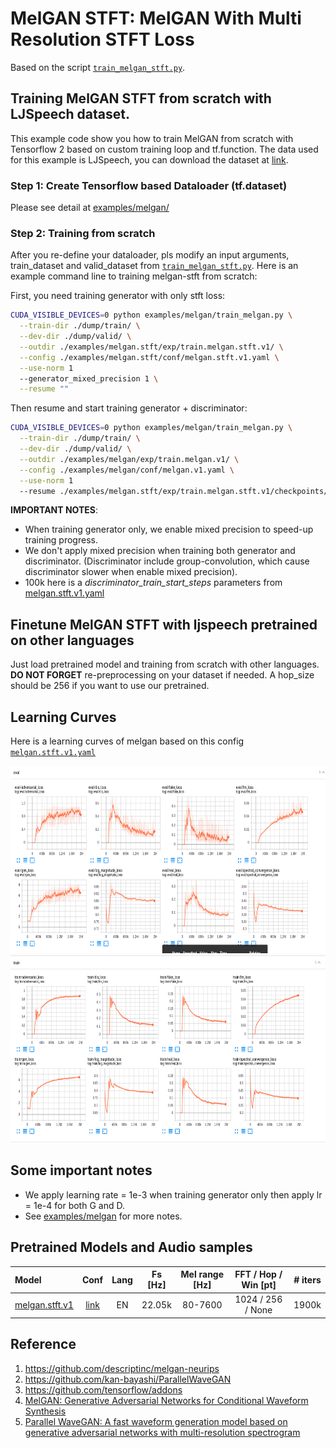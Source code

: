 # MelGAN STFT: MelGAN With Multi Resolution STFT Loss
Based on the script [`train_melgan_stft.py`](https://github.com/dathudeptrai/TensorflowTTS/tree/master/examples/melgan.stft/train_melgan_stft.py).

## Training MelGAN STFT from scratch with LJSpeech dataset.
This example code show you how to train MelGAN from scratch with Tensorflow 2 based on custom training loop and tf.function. The data used for this example is LJSpeech, you can download the dataset at  [link](https://keithito.com/LJ-Speech-Dataset/).

### Step 1: Create Tensorflow based Dataloader (tf.dataset)
Please see detail at [examples/melgan/](https://github.com/dathudeptrai/TensorflowTTS/tree/master/examples/melgan#step-1-create-tensorflow-based-dataloader-tfdataset)

### Step 2: Training from scratch
After you re-define your dataloader, pls modify an input arguments, train_dataset and valid_dataset from [`train_melgan_stft.py`](https://github.com/dathudeptrai/TensorflowTTS/tree/master/examples/melgan.stft/train_melgan_stft.py). Here is an example command line to training melgan-stft from scratch:

First, you need training generator with only stft loss: 

```bash
CUDA_VISIBLE_DEVICES=0 python examples/melgan/train_melgan.py \
  --train-dir ./dump/train/ \
  --dev-dir ./dump/valid/ \
  --outdir ./examples/melgan.stft/exp/train.melgan.stft.v1/ \
  --config ./examples/melgan.stft/conf/melgan.stft.v1.yaml \
  --use-norm 1
  --generator_mixed_precision 1 \
  --resume ""
```

Then resume and start training generator + discriminator:

```bash
CUDA_VISIBLE_DEVICES=0 python examples/melgan/train_melgan.py \
  --train-dir ./dump/train/ \
  --dev-dir ./dump/valid/ \
  --outdir ./examples/melgan/exp/train.melgan.v1/ \
  --config ./examples/melgan/conf/melgan.v1.yaml \
  --use-norm 1
  --resume ./examples/melgan.stft/exp/train.melgan.stft.v1/checkpoints/ckpt-100000
```

**IMPORTANT NOTES**:

- When training generator only, we enable mixed precision to speed-up training progress.
- We don't apply mixed precision when training both generator and discriminator. (Discriminator include group-convolution, which cause discriminator slower when enable mixed precision).
- 100k here is a *discriminator_train_start_steps* parameters from [melgan.stft.v1.yaml](https://github.com/dathudeptrai/TensorflowTTS/tree/master/examples/melgan.stft/conf/melgan.stft.v1.yaml)


## Finetune MelGAN STFT with ljspeech pretrained on other languages
Just load pretrained model and training from scratch with other languages. **DO NOT FORGET** re-preprocessing on your dataset if needed. A hop_size should be 256 if you want to use our pretrained.

## Learning Curves
Here is a learning curves of melgan based on this config [`melgan.stft.v1.yaml`](https://github.com/dathudeptrai/TensorflowTTS/tree/master/examples/melgan.stft/conf/melgan.stft.v1.yaml)

<img src="fig/melgan.stft.v1.eval.png" height="300" width="850">

<img src="fig/melgan.stft.v1.train.png" height="300" width="850">

## Some important notes
	
* We apply learning rate = 1e-3 when training generator only then apply lr = 1e-4 for both G and D.
* See [examples/melgan](https://github.com/dathudeptrai/TensorflowTTS/tree/master/examples/melgan#some-important-notes) for more notes.

## Pretrained Models and Audio samples
| Model                                                                                                          | Conf                                                                                                                        | Lang  | Fs [Hz] | Mel range [Hz] | FFT / Hop / Win [pt] | # iters |
| :------                                                                                                        | :---:                                                                                                                       | :---: | :----:  | :--------:     | :---------------:    | :-----: |
| [melgan.stft.v1](https://drive.google.com/drive/folders/1xUkDjbciupEkM3N4obiJAYySTo6J9z6b?usp=sharing)             | [link](https://github.com/dathudeptrai/TensorflowTTS/tree/master/examples/melgan.stft/conf/melgan.stft.v1.yaml)          | EN    | 22.05k  | 80-7600        | 1024 / 256 / None    | 1900k    |


## Reference

1. https://github.com/descriptinc/melgan-neurips
2. https://github.com/kan-bayashi/ParallelWaveGAN
3. https://github.com/tensorflow/addons
4. [MelGAN: Generative Adversarial Networks for Conditional Waveform Synthesis](https://arxiv.org/abs/1910.06711)
5. [Parallel WaveGAN: A fast waveform generation model based on generative adversarial networks with multi-resolution spectrogram](https://arxiv.org/abs/1910.11480)